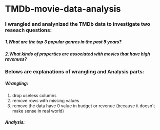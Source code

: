 # TMDb-movie-data-analysis
### I wrangled and analynized the TMDb data to investigate two reseach questions:

##### 1.What are the top 3 popular genres in the past 5 years?
##### 2.What kinds of properties are associated with movies that have high revenues?

### Belows are explanations of wrangling and Analysis parts:

##### Wrangling:
1. drop useless columns
2. remove rows with missing values
3. remove the data have 0 value in budget or revenue (because it doesn't make sense in real world)

##### Analysis:

